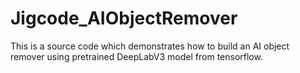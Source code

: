 # Jigcode_AIObjectRemover
This is a source code which demonstrates how to build an AI object remover using pretrained DeepLabV3 model from tensorflow.
